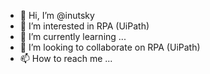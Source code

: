 - 👋 Hi, I’m @inutsky
- 👀 I’m interested in RPA (UiPath)
- 🌱 I’m currently learning ...
- 💞️ I’m looking to collaborate on RPA (UiPath)
- 📫 How to reach me ...

<!---
inutsky/inutsky is a ✨ special ✨ repository because its `README.md` (this file) appears on your GitHub profile.
You can click the Preview link to take a look at your changes.
--->

